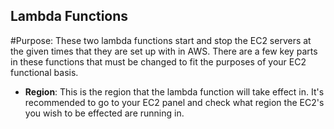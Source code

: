 ## Lambda Functions
#Purpose:
These two lambda functions start and stop the EC2 servers at the given times that they are set up with in AWS.  There are a few key parts in these functions that must be changed to fit the purposes of your EC2 functional basis. 
- **Region**:  This is the region that the lambda function will take effect in.  It's recommended to go to your EC2 panel and check what region the EC2's you wish to be effected are running in.
